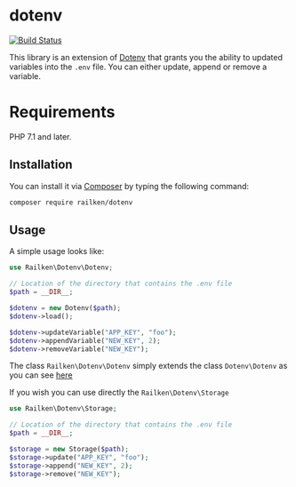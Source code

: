 # dotenv

[![Build Status](https://travis-ci.org/railken/dotenv.svg?branch=master)](https://travis-ci.org/railken/dotenv)

This library is an extension of [Dotenv](https://github.com/vlucas/phpdotenv) that grants you the ability to updated variables into the `.env` file.
You can either update, append or remove a variable.

# Requirements

PHP 7.1 and later.

## Installation

You can install it via [Composer](https://getcomposer.org/) by typing the following command:

```bash
composer require railken/dotenv
```

## Usage

A simple usage looks like: 

```php
use Railken\Dotenv\Dotenv;

// Location of the directory that contains the .env file
$path = __DIR__; 

$dotenv = new Dotenv($path);
$dotenv->load();

$dotenv->updateVariable("APP_KEY", "foo");
$dotenv->appendVariable("NEW_KEY", 2);
$dotenv->removeVariable("NEW_KEY");
```

The class `Railken\Dotenv\Dotenv` simply extends the class `Dotenv\Dotenv` as you can see [here](https://github.com/railken/dotenv/blob/master/src/Dotenv.php#L7)

If you wish you can use directly the `Railken\Dotenv\Storage`

```php
use Railken\Dotenv\Storage;

// Location of the directory that contains the .env file
$path = __DIR__; 

$storage = new Storage($path);
$storage->update("APP_KEY", "foo");
$storage->append("NEW_KEY", 2);
$storage->remove("NEW_KEY");
```
